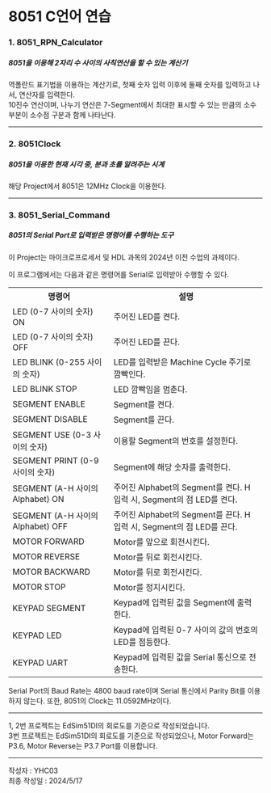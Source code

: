 # 8051 C언어 연습
<!-- # 8051 C Language Practice -->

### 1. 8051_RPN_Calculator

##### 8051을 이용해 2자리 수 사이의 사칙연산을 할 수 있는 계산기

역폴란드 표기법을 이용하는 계산기로, 첫째 숫자 입력 이후에 둘째 숫자를 입력하고 나서, 연산자를 입력한다.  
10진수 연산이며, 나누기 연산은 7-Segment에서 최대한 표시할 수 있는 만큼의 소수 부분이 소수점 구분과 함께 나타난다.  

---
### 2. 8051Clock

##### 8051을 이용한 현재 시각 중, 분과 초를 알려주는 시계

해당 Project에서 8051은 12MHz Clock을 이용한다.  

---
### 3. 8051_Serial_Command

##### 8051의 Serial Port로 입력받은 명령어를 수행하는 도구

이 Project는 마이크로프로세서 및 HDL 과목의 2024년 이전 수업의 과제이다.  

이 프로그램에서는 다음과 같은 명령어를 Serial로 입력받아 수행할 수 있다.  
<table>
    <tr>
        <th>명령어</th>
        <th>설명</th>
    </tr>
    <tr>
        <td>LED (0-7 사이의 숫자) ON</td>
        <td>주어진 LED를 켠다.</td>
    </tr>
    <tr>
        <td>LED (0-7 사이의 숫자) OFF</td>
        <td>주어진 LED를 끈다.</td>
    </tr>
    <tr>
        <td>LED BLINK (0-255 사이의 숫자)</td>
        <td>LED를 입력받은 Machine Cycle 주기로 깜빡인다.</td>
    </tr>
    <tr>
        <td>LED BLINK STOP</td>
        <td>LED 깜빡임을 멈춘다.</td>
    </tr>
    <tr>
        <td>SEGMENT ENABLE</td>
        <td>Segment를 켠다.</td>
    </tr>
    <tr>
        <td>SEGMENT DISABLE</td>
        <td>Segment를 끈다.</td>
    </tr>
    <tr>
        <td>SEGMENT USE (0-3 사이의 숫자)</td>
        <td>이용할 Segment의 번호를 설정한다.</td>
    </tr>
    <tr>
        <td>SEGMENT PRINT (0-9 사이의 숫자)</td>
        <td>Segment에 해당 숫자를 출력한다.</td>
    </tr>
    <tr>
        <td>SEGMENT (A-H 사이의 Alphabet) ON</td>
        <td>주어진 Alphabet의 Segment를 켠다. H 입력 시, Segment의 점 LED를 켠다.</td>
    </tr>
    <tr>
        <td>SEGMENT (A-H 사이의 Alphabet) OFF</td>
        <td>주어진 Alphabet의 Segment를 끈다. H 입력 시, Segment의 점 LED를 끈다.</td>
    </tr>
    <tr>
        <td>MOTOR FORWARD</td>
        <td>Motor를 앞으로 회전시킨다.</td>
    </tr>
    <tr>
        <td>MOTOR REVERSE</td>
        <td>Motor를 뒤로 회전시킨다.</td>
    </tr>
    <tr>
        <td>MOTOR BACKWARD</td>
        <td>Motor를 뒤로 회전시킨다.</td>
    </tr>
    <tr>
        <td>MOTOR STOP</td>
        <td>Motor를 정지시킨다.</td>
    </tr>
    <tr>
        <td>KEYPAD SEGMENT</td>
        <td>Keypad에 입력된 값을 Segment에 출력한다.</td>
    </tr>
    <tr>
        <td>KEYPAD LED</td>
        <td>Keypad에 입력된 0-7 사이의 값의 번호의 LED를 점등한다.</td>
    </tr>
    <tr>
        <td>KEYPAD UART</td>
        <td>Keypad에 입력된 값을 Serial 통신으로 전송한다.</td>
    </tr>
</table>

Serial Port의 Baud Rate는 4800 baud rate이며 Serial 통신에서 Parity Bit를 이용하지 않는다. 또한, 8051의 Clock는 11.0592MHz이다.  

---
1, 2번 프로젝트는 EdSim51DI의 회로도를 기준으로 작성되었습니다.  
3번 프로젝트는 EdSim51DI의 회로도를 기준으로 작성되었으나, Motor Forward는 P3.6, Motor Reverse는 P3.7 Port를 이용합니다.  

---
작성자 : YHC03  
최종 작성일 : 2024/5/17  